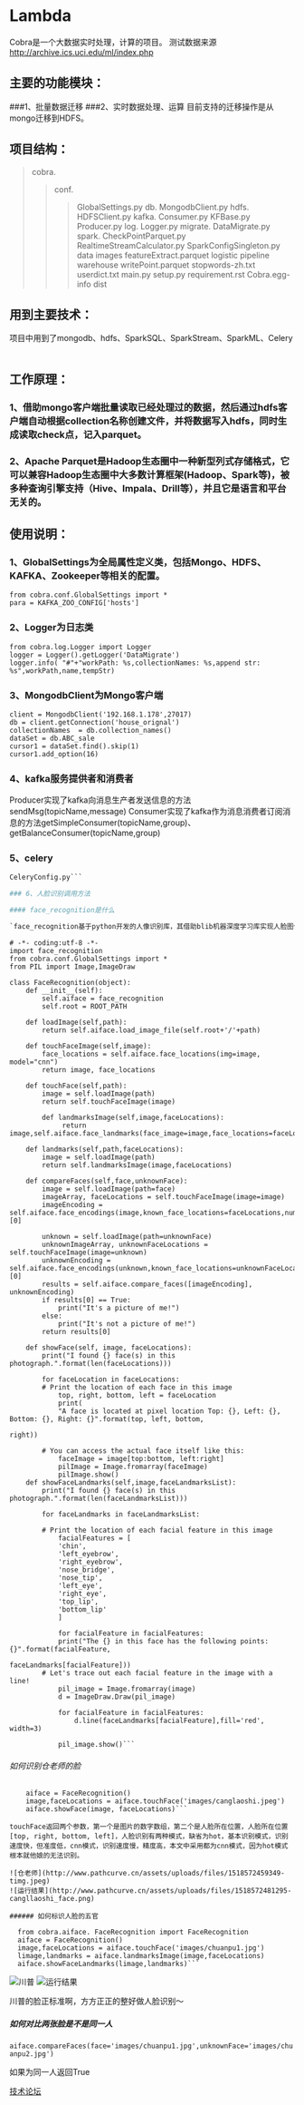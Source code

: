 # Lambda
Cobra是一个大数据实时处理，计算的项目。
测试数据来源 http://archive.ics.uci.edu/ml/index.php
## 主要的功能模块：
###1、批量数据迁移
###2、实时数据处理、运算
目前支持的迁移操作是从mongo迁移到HDFS。
   
## 项目结构：
>cobra.
>>conf.
>>>GlobalSettings.py
>>db.
>>>MongodbClient.py
>>hdfs.
>>>HDFSClient.py
>>kafka.
>>>Consumer.py
>>>KFBase.py
>>>Producer.py
>>log.
>>>Logger.py
>>migrate.
>>>DataMigrate.py
>spark.
>>>CheckPointParquet.py
>>>RealtimeStreamCalculator.py
>>>SparkConfigSingleton.py
>data
>>>images
>>>featureExtract.parquet
>>>logistic
>>>pipeline
>>>warehouse
>>>writePoint.parquet
>>>stopwords-zh.txt
>>>userdict.txt
>main.py
>setup.py
>requirement.rst
>Cobra.egg-info
>dist
    
## 用到主要技术：

项目中用到了mongodb、hdfs、SparkSQL、SparkStream、SparkML、Celery
    
## 工作原理：

### 1、借助mongo客户端批量读取已经处理过的数据，然后通过hdfs客户端自动根据collection名称创建文件，并将数据写入hdfs，同时生成读取check点，记入parquet。
    
### 2、Apache Parquet是Hadoop生态圈中一种新型列式存储格式，它可以兼容Hadoop生态圈中大多数计算框架(Hadoop、Spark等)，被多种查询引擎支持（Hive、Impala、Drill等），并且它是语言和平台无关的。
 
## 使用说明：
 
### 1、GlobalSettings为全局属性定义类，包括Mongo、HDFS、KAFKA、Zookeeper等相关的配置。

```
from cobra.conf.GlobalSettings import *
para = KAFKA_ZOO_CONFIG['hosts']
```

### 2、Logger为日志类

```
from cobra.log.Logger import Logger
logger = Logger().getLogger('DataMigrate')
logger.info( "#"+"workPath: %s,collectionNames: %s,append str: %s",workPath,name,tempStr)
```
    
### 3、MongodbClient为Mongo客户端

```
client = MongodbClient('192.168.1.178',27017)
db = client.getConnection('house_orignal')
collectionNames  = db.collection_names()
dataSet = db.ABC_sale
cursor1 = dataSet.find().skip(1)
cursor1.add_option(16)
```
### 4、kafka服务提供者和消费者

Producer实现了kafka向消息生产者发送信息的方法sendMsg(topicName,message)
Consumer实现了kafka作为消息消费者订阅消息的方法getSimpleConsumer(topicName,group)、getBalanceConsumer(topicName,group)
        
### 5、celery

```Task.py
CeleryConfig.py```

### 6、人脸识别调用方法

#### face_recognition是什么

`face_recognition基于python开发的人像识别库，其借助blib机器深度学习库实现人脸图像精准识别，识别率高达99.38%。`

```
    # -*- coding:utf-8 -*-
    import face_recognition
    from cobra.conf.GlobalSettings import *
    from PIL import Image,ImageDraw

    class FaceRecognition(object):
        def __init__(self):
            self.aiface = face_recognition
            self.root = ROOT_PATH

        def loadImage(self,path):
            return self.aiface.load_image_file(self.root+'/'+path)

        def touchFaceImage(self,image):
            face_locations = self.aiface.face_locations(img=image, model="cnn")
            return image, face_locations

        def touchFace(self,path):
            image = self.loadImage(path)
            return self.touchFaceImage(image)

            def landmarksImage(self,image,faceLocations):
                 return image,self.aiface.face_landmarks(face_image=image,face_locations=faceLocations)

        def landmarks(self,path,faceLocations):
            image = self.loadImage(path)
            return self.landmarksImage(image,faceLocations)

        def compareFaces(self,face,unknownFace):
            image = self.loadImage(path=face)
            imageArray, faceLocations = self.touchFaceImage(image=image)
            imageEncoding = self.aiface.face_encodings(image,known_face_locations=faceLocations,num_jitters=1)[0]

            unknown = self.loadImage(path=unknownFace)
            unknownImageArray, unknownFaceLocations = self.touchFaceImage(image=unknown)
            unknownEncoding = self.aiface.face_encodings(unknown,known_face_locations=unknownFaceLocations,num_jitters=1)[0]
            results = self.aiface.compare_faces([imageEncoding], unknownEncoding)
            if results[0] == True:
                print("It's a picture of me!")
            else:
                print("It's not a picture of me!")
            return results[0]

        def showFace(self, image, faceLocations):
            print("I found {} face(s) in this photograph.".format(len(faceLocations)))

            for faceLocation in faceLocations:
            # Print the location of each face in this image
                top, right, bottom, left = faceLocation
                print(
                "A face is located at pixel location Top: {}, Left: {}, Bottom: {}, Right: {}".format(top, left, bottom,
                                                                                                      right))

            # You can access the actual face itself like this:
                faceImage = image[top:bottom, left:right]
                pilImage = Image.fromarray(faceImage)
                pilImage.show()
        def showFaceLandmarks(self,image,faceLandmarksList):
            print("I found {} face(s) in this photograph.".format(len(faceLandmarksList)))

            for faceLandmarks in faceLandmarksList:

            # Print the location of each facial feature in this image
                facialFeatures = [
                'chin',
                'left_eyebrow',
                'right_eyebrow',
                'nose_bridge',
                'nose_tip',
                'left_eye',
                'right_eye',
                'top_lip',
                'bottom_lip'
                ]

                for facialFeature in facialFeatures:
                print("The {} in this face has the following points: {}".format(facialFeature,
                                                                                 faceLandmarks[facialFeature]))
            # Let's trace out each facial feature in the image with a line!
                pil_image = Image.fromarray(image)
                d = ImageDraw.Draw(pil_image)

                for facialFeature in facialFeatures:
                    d.line(faceLandmarks[facialFeature],fill='red', width=3)

                pil_image.show()```

###### 如何识别仓老师的脸

``` from cobra.aiface. FaceRecognition import FaceRecognition
    aiface = FaceRecognition()
    image,faceLocations = aiface.touchFace('images/canglaoshi.jpeg')
    aiface.showFace(image, faceLocations)```

touchFace返回两个参数，第一个是图片的数字数组，第二个是人脸所在位置，人脸所在位置[top, right, bottom, left]，人脸识别有两种模式，缺省为hot，基本识别模式，识别速度快，但准度低，cnn模式，识别速度慢，精度高，本文中采用都为cnn模式，因为hot模式根本就他娘的无法识别。

![仓老师](http://www.pathcurve.cn/assets/uploads/files/1518572459349-timg.jpeg)
![运行结果](http://www.pathcurve.cn/assets/uploads/files/1518572481295-cangllaoshi_face.png)

###### 如何标识人脸的五官

```
      from cobra.aiface. FaceRecognition import FaceRecognition
      aiface = FaceRecognition()
      image,faceLocations = aiface.touchFace('images/chuanpu1.jpg')
      limage,landmarks = aiface.landmarksImage(image,faceLocations)
      aiface.showFaceLandmarks(limage,landmarks)```

![川普](http://www.pathcurve.cn/assets/uploads/files/1518572542642-7a4ed78e28d2aaddf32205c6c38ae33d.jpeg)
![运行结果](http://www.pathcurve.cn/assets/uploads/files/1518572819357-chuanpu_face.png)

川普的脸正标准啊，方方正正的整好做人脸识别～

##### 如何对比两张脸是不是同一人

```aiface.compareFaces(face='images/chuanpu1.jpg',unknownFace='images/chuanpu2.jpg')```

如果为同一人返回True

[技术论坛](http://www.pathcurve.cn)


    
    
    

